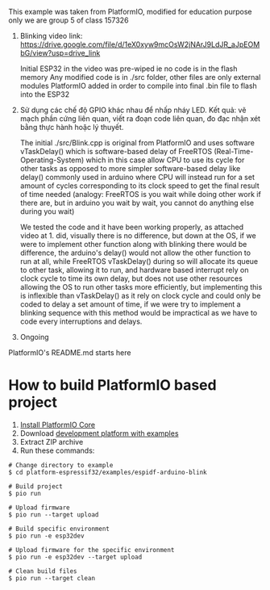 This example was taken from PlatformIO, modified for education purpose only 
we are group 5 of class 157326
1. Blinking video link: https://drive.google.com/file/d/1eX0xyw9mcOsW2jNArJ9LdJR_aJpEOMbG/view?usp=drive_link
   
    Initial ESP32 in the video was pre-wiped ie no code is in the flash memory
    Any modified code is in ./src folder, other files are only external modules PlatformIO added in order to compile into final .bin file to flash into the ESP32

  
2. Sử dụng các chế độ GPIO khác nhau để nhấp nháy LED. Kết quả: vẽ mạch phần cứng liên quan, viết ra đoạn code liên quan, đo đạc nhận xét bằng thực hành hoặc lý thuyết.

    The initial ./src/Blink.cpp is original from PlatformIO and uses software vTaskDelay() which is software-based delay of FreeRTOS (Real-Time-Operating-System) which in this case allow CPU to use its cycle for other tasks as opposed to more simpler software-based delay like delay() commonly used in arduino where CPU will instead run for a set amount of cycles corresponding to its clock speed to get the final result of time needed (analogy: FreeRTOS is you wait while doing other work if there are, but in arduino you wait by wait, you cannot do anything else during you wait)

    We tested the code and it have been working properly, as attached video at 1. did, visually there is no difference, but down at the OS, if we were to implement other function along with blinking there would be difference, the arduino's delay() would not allow the other function to run at all, while FreeRTOS vTaskDelay() during so will allocate its queue to other task, allowing it to run, and hardware based interrupt rely on clock cycle to time its own delay, but does not use other resources allowing the OS to run other tasks more efficiently, but implementing this is inflexible than vTaskDelay() as it rely on clock cycle and could only be coded to delay a set amount of time, if we were try to implement a blinking sequence with this method would be impractical as we have to code every interruptions and delays.

3. Ongoing











PlatformIO's README.md starts here

How to build PlatformIO based project
=====================================

1. [Install PlatformIO Core](https://docs.platformio.org/page/core.html)
2. Download [development platform with examples](https://github.com/platformio/platform-espressif32/archive/develop.zip)
3. Extract ZIP archive
4. Run these commands:

```shell
# Change directory to example
$ cd platform-espressif32/examples/espidf-arduino-blink

# Build project
$ pio run

# Upload firmware
$ pio run --target upload

# Build specific environment
$ pio run -e esp32dev

# Upload firmware for the specific environment
$ pio run -e esp32dev --target upload

# Clean build files
$ pio run --target clean
```
